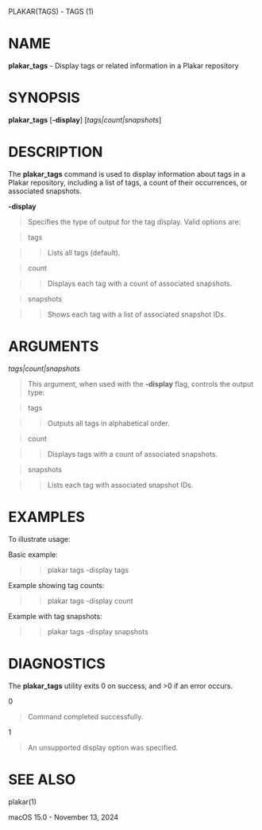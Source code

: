 PLAKAR(TAGS) - TAGS (1)

# NAME

**plakar\_tags** - Display tags or related information in a Plakar repository

# SYNOPSIS

**plakar\_tags**
\[**-display**]
\[*tags|count|snapshots*]

# DESCRIPTION

The
**plakar\_tags**
command is used to display information about tags in a Plakar repository, including a list of tags, a count of their occurrences, or associated snapshots.

**-display**

> Specifies the type of output for the tag display. Valid options are:

> tags

> > Lists all tags (default).

> count

> > Displays each tag with a count of associated snapshots.

> snapshots

> > Shows each tag with a list of associated snapshot IDs.

# ARGUMENTS

*tags|count|snapshots*

> This argument, when used with the
> **-display**
> flag, controls the output type:

> tags

> > Outputs all tags in alphabetical order.

> count

> > Displays tags with a count of associated snapshots.

> snapshots

> > Lists each tag with associated snapshot IDs.

# EXAMPLES

To illustrate usage:

Basic example:

> > plakar tags -display tags

Example showing tag counts:

> > plakar tags -display count

Example with tag snapshots:

> > plakar tags -display snapshots

# DIAGNOSTICS

The **plakar\_tags** utility exits&#160;0 on success, and&#160;&gt;0 if an error occurs.

0

> Command completed successfully.

1

> An unsupported display option was specified.

# SEE ALSO

plakar(1)

macOS 15.0 - November 13, 2024
